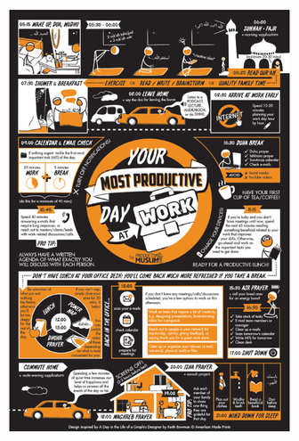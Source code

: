 ![Berkata yang baik](/images/Doodle-of-the-Month-Your-MOST-Productive-Day-at-Work-1200px.png "Berkata yang baik")
